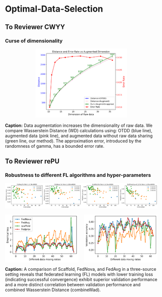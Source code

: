 # Optimal-Data-Selection

## To Reviewer CWYY
### Curse of dimensionality 

<div style="text-align: center;">
  <img src="augwad.png" alt="AugWAD Comparison" style="width: 60%;">
</div>

**Caption:** Data augmentation increases the dimensionality of raw data. We compare Wasserstein Distance (WD) calculations using: OTDD (blue line), augmented data (pink line), and augmented data without raw data sharing (green line, our method). The approximation error, introduced by the randomness of gamma, has a bounded error rate.

## To Reviewer rePU
### Robustness to different FL algorithms and hyper-parameters

<div style="display: flex; justify-content: space-between; margin-bottom: 20px;">
  <img src="fedavg_noniid_dots.png" alt="FL Algorithms Comparison 1" style="width: 25%;">
  <img src="fednova_noniid_dots.png" alt="FL Algorithms Comparison 2" style="width: 25%;">
  <img src="scaffold_noniid_dots.png" alt="FL Algorithms Comparison 3" style="width: 25%;">
  <img src="fedprox_noniid_dots.png" alt="FL Algorithms Comparison 1" style="width: 25%;">
</div>

<div style="display: flex; justify-content: space-between;">
  <img src="train_loss_comparison.png" alt="Training Loss Comparison" style="width: 48%;">
  <img src="val_accuracy_comparison.png" alt="Validation Accuracy Comparison" style="width: 48%;">
</div>

**Caption:** A comparison of Scaffold, FedNova, and FedAvg in a three-source setting reveals that federated learning (FL) models with lower training loss (indicating successful convergence) exhibit superior validation performance and a more distinct correlation between validation performance and combined Wasserstein Distance (combineWad).
